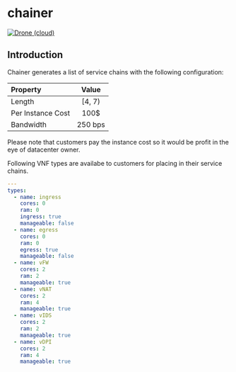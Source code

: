 # chainer

[![Drone (cloud)](https://img.shields.io/drone/build/reinnet/chainer.svg?style=flat-square&logo=drone)](https://cloud.drone.io/reinnet/chainer)

## Introduction

Chainer generates a list of service chains with the following configuration:

| Property          |  Value   |
| :---------------- | :------: |
| Length            | \[4, 7\) |
| Per Instance Cost |  100\$   |
| Bandwidth         | 250 bps  |

Please note that customers pay the instance cost so it would be profit in the eye of datacenter owner.

Following VNF types are availabe to customers for placing in their service chains.

```yml
---
types:
  - name: ingress
    cores: 0
    ram: 0
    ingress: true
    manageable: false
  - name: egress
    cores: 0
    ram: 0
    egress: true
    manageable: false
  - name: vFW
    cores: 2
    ram: 2
    manageable: true
  - name: vNAT
    cores: 2
    ram: 4
    manageable: true
  - name: vIDS
    cores: 2
    ram: 2
    manageable: true
  - name: vDPI
    cores: 2
    ram: 4
    manageable: true
```
